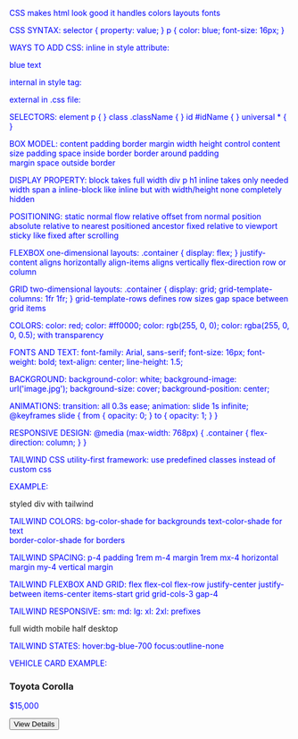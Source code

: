 CSS makes html look good it handles colors layouts fonts

CSS SYNTAX:
selector { property: value; }
p { color: blue; font-size: 16px; }

WAYS TO ADD CSS:
inline in style attribute:
<p style="color: blue;">blue text</p>

internal in style tag:
<style> p { color: blue; } </style>

external in .css file:
<link rel="stylesheet" href="styles.css">

SELECTORS:
element p { }
class .className { }
id #idName { }
universal * { }

BOX MODEL:
content padding border margin
width height control content size
padding space inside border
border around padding  
margin space outside border

DISPLAY PROPERTY:
block takes full width div p h1
inline takes only needed width span a
inline-block like inline but with width/height
none completely hidden

POSITIONING:
static normal flow
relative offset from normal position
absolute relative to nearest positioned ancestor
fixed relative to viewport
sticky like fixed after scrolling

FLEXBOX one-dimensional layouts:
.container { display: flex; }
justify-content aligns horizontally
align-items aligns vertically
flex-direction row or column

GRID two-dimensional layouts:
.container { display: grid; grid-template-columns: 1fr 1fr; }
grid-template-rows defines row sizes
gap space between grid items

COLORS:
color: red;
color: #ff0000;
color: rgb(255, 0, 0);
color: rgba(255, 0, 0, 0.5); with transparency

FONTS AND TEXT:
font-family: Arial, sans-serif;
font-size: 16px;
font-weight: bold;
text-align: center;
line-height: 1.5;

BACKGROUND:
background-color: white;
background-image: url('image.jpg');
background-size: cover;
background-position: center;

ANIMATIONS:
transition: all 0.3s ease;
animation: slide 1s infinite;
@keyframes slide { from { opacity: 0; } to { opacity: 1; } }

RESPONSIVE DESIGN:
@media (max-width: 768px) { .container { flex-direction: column; } }

TAILWIND CSS utility-first framework:
use predefined classes instead of custom css

EXAMPLE:
<div class="bg-blue-500 text-white p-4 rounded-lg">
styled div with tailwind
</div>

TAILWIND COLORS:
bg-color-shade for backgrounds
text-color-shade for text  
border-color-shade for borders

TAILWIND SPACING:
p-4 padding 1rem
m-4 margin 1rem
mx-4 horizontal margin
my-4 vertical margin

TAILWIND FLEXBOX AND GRID:
flex flex-col flex-row
justify-center justify-between
items-center items-start
grid grid-cols-3 gap-4

TAILWIND RESPONSIVE:
sm: md: lg: xl: 2xl: prefixes
<div class="w-full md:w-1/2">full width mobile half desktop</div>

TAILWIND STATES:
hover:bg-blue-700 focus:outline-none

VEHICLE CARD EXAMPLE:
<div class="bg-white rounded-lg shadow-md p-6 hover:shadow-lg transition-shadow">
<h3 class="text-xl font-bold text-gray-800">Toyota Corolla</h3>
<p class="text-green-600 font-semibold">$15,000</p>
<button class="bg-blue-500 text-white px-4 py-2 rounded hover:bg-blue-600">
View Details
</button>
</div>
